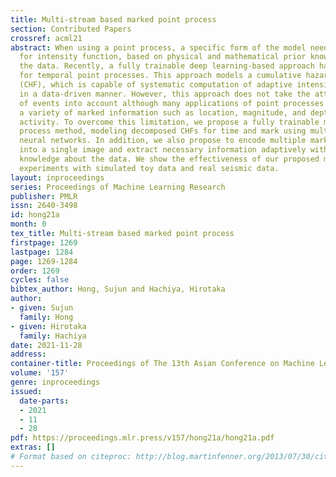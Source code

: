 ```yaml
---
title: Multi-stream based marked point process
section: Contributed Papers
crossref: acml21
abstract: When using a point process, a specific form of the model needs to be designed
  for intensity function, based on physical and mathematical prior knowledge about
  the data. Recently, a fully trainable deep learning-based approach has been developed
  for temporal point processes. This approach models a cumulative hazard function
  (CHF), which is capable of systematic computation of adaptive intensity function
  in a data-driven manner. However, this approach does not take the attribute information
  of events into account although many applications of point processes generate with
  a variety of marked information such as location, magnitude, and depth of seismic
  activity. To overcome this limitation, we propose a fully trainable marked point
  process method, modeling decomposed CHFs for time and mark using multi-stream deep
  neural networks. In addition, we also propose to encode multiple marked information
  into a single image and extract necessary information adaptively without detailed
  knowledge about the data. We show the effectiveness of our proposed method through
  experiments with simulated toy data and real seismic data.
layout: inproceedings
series: Proceedings of Machine Learning Research
publisher: PMLR
issn: 2640-3498
id: hong21a
month: 0
tex_title: Multi-stream based marked point process
firstpage: 1269
lastpage: 1284
page: 1269-1284
order: 1269
cycles: false
bibtex_author: Hong, Sujun and Hachiya, Hirotaka
author:
- given: Sujun
  family: Hong
- given: Hirotaka
  family: Hachiya
date: 2021-11-28
address:
container-title: Proceedings of The 13th Asian Conference on Machine Learning
volume: '157'
genre: inproceedings
issued:
  date-parts:
  - 2021
  - 11
  - 28
pdf: https://proceedings.mlr.press/v157/hong21a/hong21a.pdf
extras: []
# Format based on citeproc: http://blog.martinfenner.org/2013/07/30/citeproc-yaml-for-bibliographies/
---
```


